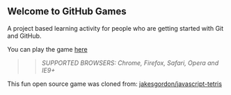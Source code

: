 ## Welcome to GitHub Games

A project based learning activity for people who are getting started with Git and GitHub.

You can play the game [here](https://hananekac.github.io/github-games/)

>> _*SUPPORTED BROWSERS*: Chrome, Firefox, Safari, Opera and IE9+_

This fun open source game was cloned from: [jakesgordon/javascript-tetris](https://github.com/jakesgordon/javascript-tetris)
